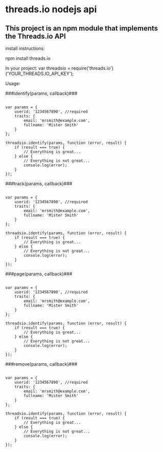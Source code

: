 # threads.io nodejs api #

## This project is an npm module that implements the Threads.io API ##
install instructions:

npm install threads.io

In your project:
var threadsio = require('threads.io')('YOUR_THREADS.IO_API_KEY');

Usage:

###identify(params, callback)###
<pre><code>
var params = {
	userid: '1234567890', //required
	traits: {
		email: 'mrsmith@example.com',
		fullname: 'Mister Smith'
	}
};

threadsio.identify(params, function (error, result) {
	if (result === true) {
		// Everything is great...
	} else {
		// Everything is not great...
		console.log(error);
	}
});
</pre></code>
###track(params, callback)###
<pre><code>
var params = {
	userid: '1234567890', //required
	traits: {
		email: 'mrsmith@example.com',
		fullname: 'Mister Smith'
	}
};

threadsio.identify(params, function (error, result) {
	if (result === true) {
		// Everything is great...
	} else {
		// Everything is not great...
		console.log(error);
	}
});
</pre></code>
###page(params, callback)###
<pre><code>
var params = {
	userid: '1234567890', //required
	traits: {
		email: 'mrsmith@example.com',
		fullname: 'Mister Smith'
	}
};

threadsio.identify(params, function (error, result) {
	if (result === true) {
		// Everything is great...
	} else {
		// Everything is not great...
		console.log(error);
	}
});
</pre></code>
###remove(params, callback)###
<pre><code>
var params = {
	userid: '1234567890', //required
	traits: {
		email: 'mrsmith@example.com',
		fullname: 'Mister Smith'
	}
};

threadsio.identify(params, function (error, result) {
	if (result === true) {
		// Everything is great...
	} else {
		// Everything is not great...
		console.log(error);
	}
});
</pre></code>
